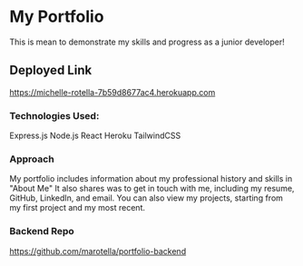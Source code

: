 # My Portfolio
This is mean to demonstrate my skills and progress as a junior developer!

## Deployed Link
https://michelle-rotella-7b59d8677ac4.herokuapp.com

### Technologies Used:
Express.js
Node.js
React
Heroku
TailwindCSS

### Approach

My portfolio includes information about my professional history and skills in "About Me"
It also shares was to get in touch with me, including my resume, GitHub, LinkedIn, and email.
You can also view my projects, starting from my first project and my most recent.

### Backend Repo

https://github.com/marotella/portfolio-backend



